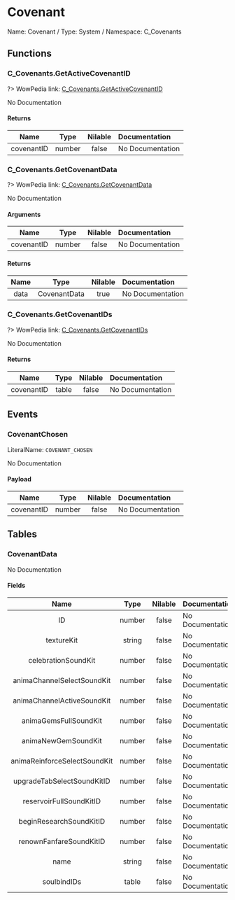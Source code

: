 # Covenant

Name: Covenant / Type: System / Namespace: C_Covenants

## Functions

### C_Covenants.GetActiveCovenantID
?> WowPedia link: [C_Covenants.GetActiveCovenantID](https://wow.gamepedia.com/API_C_Covenants.GetActiveCovenantID)

No Documentation

#### Returns
|Name|Type|Nilable|Documentation|
|:---:|:---:|:---:|:---|
|covenantID|number|false|No Documentation|
### C_Covenants.GetCovenantData
?> WowPedia link: [C_Covenants.GetCovenantData](https://wow.gamepedia.com/API_C_Covenants.GetCovenantData)

No Documentation

#### Arguments
|Name|Type|Nilable|Documentation|
|:---:|:---:|:---:|:---|
|covenantID|number|false|No Documentation|
#### Returns
|Name|Type|Nilable|Documentation|
|:---:|:---:|:---:|:---|
|data|CovenantData|true|No Documentation|
### C_Covenants.GetCovenantIDs
?> WowPedia link: [C_Covenants.GetCovenantIDs](https://wow.gamepedia.com/API_C_Covenants.GetCovenantIDs)

No Documentation

#### Returns
|Name|Type|Nilable|Documentation|
|:---:|:---:|:---:|:---|
|covenantID|table|false|No Documentation|
## Events

### CovenantChosen
LiteralName: `COVENANT_CHOSEN`

No Documentation

#### Payload
|Name|Type|Nilable|Documentation|
|:---:|:---:|:---:|:---|
|covenantID|number|false|No Documentation|
## Tables

### CovenantData

No Documentation

#### Fields
|Name|Type|Nilable|Documentation|
|:---:|:---:|:---:|:---|
|ID|number|false|No Documentation|
|textureKit|string|false|No Documentation|
|celebrationSoundKit|number|false|No Documentation|
|animaChannelSelectSoundKit|number|false|No Documentation|
|animaChannelActiveSoundKit|number|false|No Documentation|
|animaGemsFullSoundKit|number|false|No Documentation|
|animaNewGemSoundKit|number|false|No Documentation|
|animaReinforceSelectSoundKit|number|false|No Documentation|
|upgradeTabSelectSoundKitID|number|false|No Documentation|
|reservoirFullSoundKitID|number|false|No Documentation|
|beginResearchSoundKitID|number|false|No Documentation|
|renownFanfareSoundKitID|number|false|No Documentation|
|name|string|false|No Documentation|
|soulbindIDs|table|false|No Documentation|